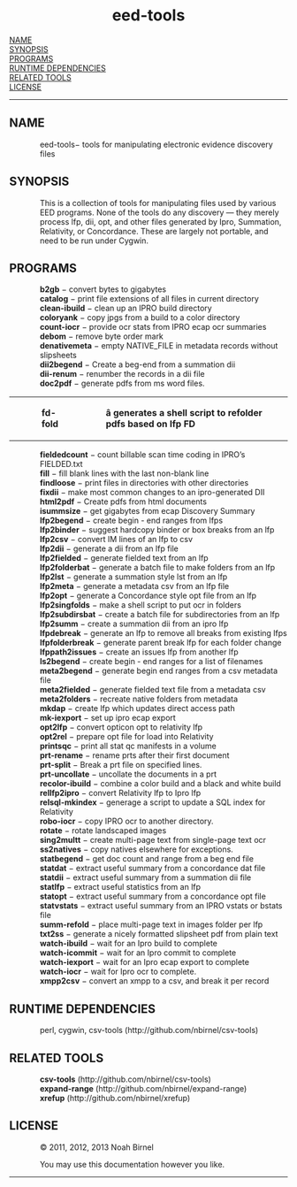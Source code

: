<html>
<head>
<meta name="generator" content="groff -Thtml, see www.gnu.org">
<meta http-equiv="Content-Type" content="text/html; charset=US-ASCII">
<meta name="Content-Style" content="text/css">
<title>eed-tools</title>

</head>
<body>

<h1 align="center">eed-tools</h1>

<a href="#NAME">NAME</a><br>
<a href="#SYNOPSIS">SYNOPSIS</a><br>
<a href="#PROGRAMS">PROGRAMS</a><br>
<a href="#RUNTIME DEPENDENCIES">RUNTIME DEPENDENCIES</a><br>
<a href="#RELATED TOOLS">RELATED TOOLS</a><br>
<a href="#LICENSE">LICENSE</a><br>

<hr>


<h2>NAME
<a name="NAME"></a>
</h2>



<p style="margin-left:11%; margin-top: 1em">eed-tools&minus;
tools for manipulating electronic evidence discovery
files</p>

<h2>SYNOPSIS
<a name="SYNOPSIS"></a>
</h2>


<p style="margin-left:11%; margin-top: 1em">This is a
collection of tools for manipulating files used by various
EED programs. None of the tools do any discovery &mdash;
they merely process lfp, dii, opt, and other files generated
by Ipro, Summation, Relativity, or Concordance. These are
largely not portable, and need to be run under Cygwin.</p>

<h2>PROGRAMS
<a name="PROGRAMS"></a>
</h2>


<p style="margin-left:11%; margin-top: 1em"><b>b2gb</b>
&minus; convert bytes to gigabytes <b><br>
catalog</b> &minus; print file extensions of all files in
current directory <b><br>
clean-ibuild</b> &minus; clean up an IPRO build directory
<b><br>
coloryank</b> &minus; copy jpgs from a build to a color
directory <b><br>
count-iocr</b> &minus; provide ocr stats from IPRO ecap ocr
summaries <b><br>
debom</b> &minus; remove byte order mark <b><br>
denativemeta</b> &minus; empty NATIVE_FILE in metadata
records without slipsheets <b><br>
dii2begend</b> &minus; Create a beg-end from a summation dii
<b><br>
dii-renum</b> &minus; renumber the records in a dii file
<b><br>
doc2pdf</b> &minus; generate pdfs from ms word files.</p>

<table width="100%" border="0" rules="none" frame="void"
       cellspacing="0" cellpadding="0">
<tr valign="top" align="left">
<td width="11%"></td>
<td width="-3%">


<p><b>fd-fold</b></p></td>
<td width="7%"></td>
<td width="8%"></td>
<td width="77%">


<p><b>&acirc; generates a shell script to refolder pdfs
based on lfp FD</b></p></td></tr>
</table>

<p style="margin-left:11%;"><b>fieldedcount</b> &minus;
count billable scan time coding in IPRO&rsquo;s FIELDED.txt
<b><br>
fill</b> &minus; fill blank lines with the last non-blank
line <b><br>
findloose</b> &minus; print files in directories with other
directories <b><br>
fixdii</b> &minus; make most common changes to an
ipro-generated DII <b><br>
html2pdf</b> &minus; Create pdfs from html documents <b><br>
isummsize</b> &minus; get gigabytes from ecap Discovery
Summary <b><br>
lfp2begend</b> &minus; create begin - end ranges from lfps
<b><br>
lfp2binder</b> &minus; suggest hardcopy binder or box breaks
from an lfp <b><br>
lfp2csv</b> &minus; convert IM lines of an lfp to csv
<b><br>
lfp2dii</b> &minus; generate a dii from an lfp file <b><br>
lfp2fielded</b> &minus; generate fielded text from an lfp
<b><br>
lfp2folderbat</b> &minus; generate a batch file to make
folders from an lfp <b><br>
lfp2lst</b> &minus; generate a summation style lst from an
lfp <b><br>
lfp2meta</b> &minus; generate a metadata csv from an lfp
file <b><br>
lfp2opt</b> &minus; generate a Concordance style opt file
from an lfp <b><br>
lfp2singfolds</b> &minus; make a shell script to put ocr in
folders <b><br>
lfp2subdirsbat</b> &minus; create a batch file for
subdirectories from an lfp <b><br>
lfp2summ</b> &minus; create a summation dii from an ipro lfp
<b><br>
lfpdebreak</b> &minus; generate an lfp to remove all breaks
from existing lfps <b><br>
lfpfolderbreak</b> &minus; generate parent break lfp for
each folder change <b><br>
lfppath2issues</b> &minus; create an issues lfp from another
lfp <b><br>
ls2begend</b> &minus; create begin - end ranges for a list
of filenames <b><br>
meta2begend</b> &minus; generate begin end ranges from a csv
metadata file <b><br>
meta2fielded</b> &minus; generate fielded text file from a
metadata csv <b><br>
meta2folders</b> &minus; recreate native folders from
metadata <b><br>
mkdap</b> &minus; create lfp which updates direct access
path <b><br>
mk-iexport</b> &minus; set up ipro ecap export <b><br>
opt2lfp</b> &minus; convert opticon opt to relativity lfp
<b><br>
opt2rel</b> &minus; prepare opt file for load into
Relativity <b><br>
printsqc</b> &minus; print all stat qc manifests in a volume
<b><br>
prt-rename</b> &minus; rename prts after their first
document <b><br>
prt-split</b> &minus; Break a prt file on specified lines.
<b><br>
prt-uncollate</b> &minus; uncollate the documents in a prt
<b><br>
recolor-ibuild</b> &minus; combine a color build and a black
and white build <b><br>
rellfp2ipro</b> &minus; convert Relativity lfp to Ipro lfp
<b><br>
relsql-mkindex</b> &minus; generage a script to update a SQL
index for Relativity <b><br>
robo-iocr</b> &minus; copy IPRO ocr to another directory.
<b><br>
rotate</b> &minus; rotate landscaped images <b><br>
sing2multt</b> &minus; create multi-page text from
single-page text ocr <b><br>
ss2natives</b> &minus; copy natives elsewhere for
exceptions. <b><br>
statbegend</b> &minus; get doc count and range from a beg
end file <b><br>
statdat</b> &minus; extract useful summary from a
concordance dat file <b><br>
statdii</b> &minus; extract useful summary from a summation
dii file <b><br>
statlfp</b> &minus; extract useful statistics from an lfp
<b><br>
statopt</b> &minus; extract useful summary from a
concordance opt file <b><br>
statvstats</b> &minus; extract useful summary from an IPRO
vstats or bstats file <b><br>
summ-refold</b> &minus; place multi-page text in images
folder per lfp <b><br>
txt2ss</b> &minus; generate a nicely formatted slipsheet pdf
from plain text <b><br>
watch-ibuild</b> &minus; wait for an Ipro build to complete
<b><br>
watch-icommit</b> &minus; wait for an Ipro commit to
complete <b><br>
watch-iexport</b> &minus; wait for an Ipro ecap export to
complete <b><br>
watch-iocr</b> &minus; wait for Ipro ocr to complete.
<b><br>
xmpp2csv</b> &minus; convert an xmpp to a csv, and break it
per record</p>

<h2>RUNTIME DEPENDENCIES
<a name="RUNTIME DEPENDENCIES"></a>
</h2>


<p style="margin-left:11%; margin-top: 1em">perl, cygwin,
csv-tools (http://github.com/nbirnel/csv-tools)</p>

<h2>RELATED TOOLS
<a name="RELATED TOOLS"></a>
</h2>



<p style="margin-left:11%; margin-top: 1em"><b>csv-tools</b>
(http://github.com/nbirnel/csv-tools) <b><br>
expand-range</b> (http://github.com/nbirnel/expand-range)
<b><br>
xrefup</b> (http://github.com/nbirnel/xrefup)</p>

<h2>LICENSE
<a name="LICENSE"></a>
</h2>


<p style="margin-left:11%; margin-top: 1em">&copy; 2011,
2012, 2013 Noah Birnel</p>

<p style="margin-left:11%; margin-top: 1em">You may use
this documentation however you like.</p>
<hr>
</body>
</html>
